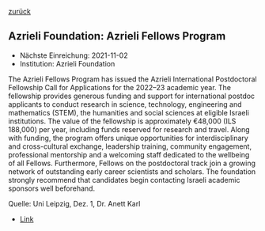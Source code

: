 [zurück](/funding/)

## Azrieli Foundation: Azrieli Fellows Program

* Nächste Einreichung: 2021-11-02
* Institution: Azrieli Foundation

The Azrieli Fellows Program has issued the Azrieli International Postdoctoral Fellowship Call for Applications for the 2022–23 academic year. The fellowship provides generous funding and support for international postdoc applicants to conduct research in science, technology, engineering and mathematics (STEM), the humanities and social sciences at eligible Israeli institutions. The value of the fellowship is approximately €48,000 (ILS 188,000) per year, including funds reserved for research and travel. Along with funding, the program offers unique opportunities for interdisciplinary and cross-cultural exchange, leadership training, community engagement, professional mentorship and a welcoming staff dedicated to the wellbeing of all Fellows. Furthermore, Fellows on the postdoctoral track join a growing network of outstanding early career scientists and scholars. The foundation strongly recommend that candidates begin contacting Israeli academic sponsors well beforehand.

Quelle: Uni Leipzig, Dez. 1, Dr. Anett Karl

* [Link](https://azrielifoundation.org/the-azrieli-foundation-issues-a-call-for-applications-for-the-azrieli-international-postdoctoral-fellowship/?utm_source=euro&utm_medium=email&utm_campaign=postdoc2022)